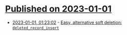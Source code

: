 # [Published on 2023-01-01](index.md)

* [2023-01-01, 01:23:02](https://news.ycombinator.com/item?id=34202606) - [Easy, alternative soft deletion: `deleted_record_insert`](https://brandur.org/fragments/deleted-record-insert)
